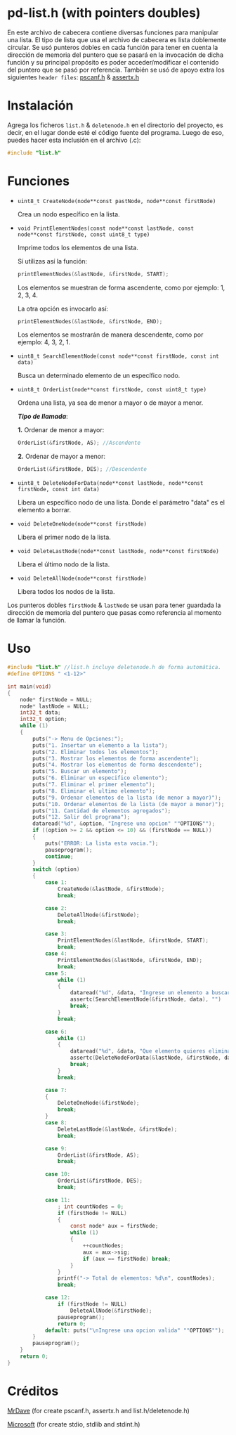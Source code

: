 # pd-list.h (with pointers doubles)

En este archivo de cabecera contiene diversas funciones para manipular una lista. El tipo de lista que usa el archivo de cabecera es lista doblemente circular.
Se usó punteros dobles en cada función para tener en cuenta la dirección de memoria del puntero que se pasará en la invocación de dicha función y su principal propósito es poder acceder/modificar el contenido del puntero que se pasó por referencia.
También se usó de apoyo extra los siguientes `header files`: [pscanf.h](https://github.com/MrDave1999/pscanf.h) & [assertx.h](https://github.com/MrDave1999/assertx.h)

# Instalación

Agrega los ficheros `list.h` & `deletenode.h` en el directorio del proyecto, es decir, en el lugar donde esté el código fuente del programa. Luego de eso, puedes hacer esta inclusión en el archivo (.c):
```C
#include "list.h"
```

# Funciones

- `uint8_t CreateNode(node**const pastNode, node**const firstNode)` 

  Crea un nodo específico en la lista.

- `void PrintElementNodes(const node**const lastNode, const node**const firstNode, const uint8_t type)` 

  Imprime todos los elementos de una lista.

  Sí utilizas así la función:
  ```C
  printElementNodes(&lastNode, &firstNode, START);
  ```
  Los elementos se muestran de forma ascendente, como por ejemplo: 1, 2, 3, 4.

  La otra opción es invocarlo así:
  ```C
  printElementNodes(&lastNode, &firstNode, END);
  ```
  Los elementos se mostrarán de manera descendente, como por ejemplo: 4, 3, 2, 1.

- `uint8_t SearchElementNode(const node**const firstNode, const int data)`

  Busca un determinado elemento de un específico nodo.

- `uint8_t OrderList(node**const firstNode, const uint8_t type)` 

  Ordena una lista, ya sea de menor a mayor o de mayor a menor.

  ***Tipo de llamada***:

  **1.** Ordenar de menor a mayor:
  ```C
  OrderList(&firstNode, AS); //Ascendente
  ```
  **2.** Ordenar de mayor a menor:
  ```C
  OrderList(&firstNode, DES); //Descendente
  ```

- `uint8_t DeleteNodeForData(node**const lastNode, node**const firstNode, const int data)` 

  Libera un específico nodo de una lista. Donde el parámetro "data" es el elemento a borrar.

- `void DeleteOneNode(node**const firstNode)` 

  Libera el primer nodo de la lista.

- `void DeleteLastNode(node**const lastNode, node**const firstNode)` 

  Libera el último nodo de la lista.

- `void DeleteAllNode(node**const firstNode)` 

  Libera todos los nodos de la lista.

Los punteros dobles `firstNode` & `lastNode` se usan para tener guardada la dirección de memoria del puntero que pasas como referencia al momento de llamar la función.

# Uso

```C
#include "list.h" //list.h incluye deletenode.h de forma automática.
#define OPTIONS " <1-12>"

int main(void)
{  
	node* firstNode = NULL; 
	node* lastNode = NULL;
	int32_t data;
	int32_t option;
	while (1)
	{
		puts("-> Menu de Opciones:");
		puts("1. Insertar un elemento a la lista");
		puts("2. Eliminar todos los elementos");
		puts("3. Mostrar los elementos de forma ascendente");
		puts("4. Mostrar los elementos de forma descendente");
		puts("5. Buscar un elemento");
		puts("6. Eliminar un especifico elemento");
		puts("7. Eliminar el primer elemento");
		puts("8. Eliminar el ultimo elemento");
		puts("9. Ordenar elementos de la lista (de menor a mayor)");
		puts("10. Ordenar elementos de la lista (de mayor a menor)");
		puts("11. Cantidad de elementos agregados");
		puts("12. Salir del programa");
		dataread("%d", &option, "Ingrese una opcion" ""OPTIONS"");
		if ((option >= 2 && option <= 10) && (firstNode == NULL))
		{
			puts("ERROR: La lista esta vacia.");
			pauseprogram();
			continue;
		}
		switch (option)
		{
			case 1:
				CreateNode(&lastNode, &firstNode);
				break;

			case 2: 
				DeleteAllNode(&firstNode);
				break;

			case 3: 
				PrintElementNodes(&lastNode, &firstNode, START); 
				break;
			case 4:
				PrintElementNodes(&lastNode, &firstNode, END);
				break;
			case 5:
				while (1)
				{
					dataread("%d", &data, "Ingrese un elemento a buscar:");
					assertc(SearchElementNode(&firstNode, data), "")
					break;
				}
				break;

			case 6:
				while (1)
				{
					dataread("%d", &data, "Que elemento quieres eliminar de la lista?");
					assertc(DeleteNodeForData(&lastNode, &firstNode, data), "")
					break;
				}
				break;

			case 7:
			{
				DeleteOneNode(&firstNode);
				break;
			}
			case 8:
				DeleteLastNode(&lastNode, &firstNode);
				break;

			case 9:
				OrderList(&firstNode, AS);
				break;

			case 10:
				OrderList(&firstNode, DES);
				break;

			case 11:
				; int countNodes = 0;
				if (firstNode != NULL)
				{
					const node* aux = firstNode;
					while (1)
					{
						++countNodes;
						aux = aux->sig;
						if (aux == firstNode) break;
					}
				}
				printf("-> Total de elementos: %d\n", countNodes);
				break;

			case 12:
				if (firstNode != NULL)
					DeleteAllNode(&firstNode);
				pauseprogram();
				return 0;
			default: puts("\nIngrese una opcion valida" ""OPTIONS"");
		}
		pauseprogram();
	}
	return 0;
}   
```

# Créditos

[MrDave](https://github.com/MrDave1999) (for create pscanf.h, assertx.h and list.h/deletenode.h)

[Microsoft](https://www.microsoft.com/es-ec/) (for create stdio, stdlib and stdint.h)
